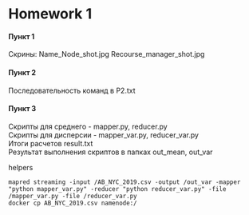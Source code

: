# Homework 1
#### Пункт 1
Скрины: Name_Node_shot.jpg Recourse_manager_shot.jpg

#### Пункт 2
Последовательность команд в P2.txt

#### Пункт 3
Скрипты для среднего - mapper.py, reducer.py </br>
Скрипты для дисперсии - mapper_var.py, reducer_var.py </br>
Итоги расчетов result.txt </br>
Результат выполнения скриптов в папках out_mean, out_var </br>





helpers
```angular2html
mapred streaming -input /AB_NYC_2019.csv -output /out_var -mapper "python mapper_var.py" -reducer "python reducer_var.py" -file /mapper_var.py -file /reducer_var.py
docker cp AB_NYC_2019.csv namenode:/
```